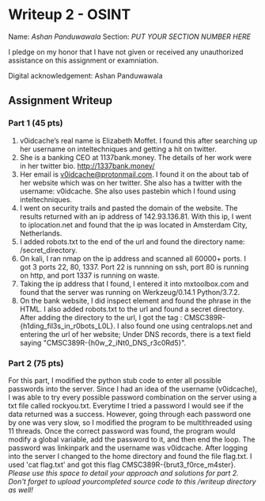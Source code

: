 # Writeup 2 - OSINT

Name: *Ashan Panduwawala*
Section: *PUT YOUR SECTION NUMBER HERE*

I pledge on my honor that I have not given or received any unauthorized assistance on this assignment or examniation.

Digital acknowledgement: Ashan Panduwawala

## Assignment Writeup

### Part 1 (45 pts)

1. v0idcache’s real name is Elizabeth Moffet. I found this after searching up her username on inteltechniques and getting a hit on twitter. 
2. She is a banking CEO at 1137bank.money. The details of her work were in her twitter bio. http://1337bank.money/
3. Her email is v0idcache@protonmail.com. I found it on the about tab of her website which was on her twitter. She also has a twitter with the username: v0idcache. She also uses pastebin which I found using inteltechniques.
4. I went on security trails and pasted the domain of the website. The results returned with an ip address of 142.93.136.81. With this ip, I went to iplocation.net and found that the ip was located in Amsterdam City, Netherlands.
5. I added robots.txt to the end of the url and found the directory name: /secret_directory.
6. On kali, I ran nmap on the ip address and scanned all 60000+ ports. I got 3 ports 22, 80, 1337. Port 22 is runnning on ssh, port 80 is running on http, and port 1337 is running on waste.
7. Taking the ip address that I found, I entered it into mxtoolbox.com and found that the server was running on Werkzeug/0.14.1 Python/3.7.2. 
8. On the bank website, I did inspect element and found the phrase <!-- Good find! CMSC389R-{h1dd3n_1n_plain_5ight} --> in the HTML. I also added robots.txt to the url and found a secret directory. After adding the directory to the url, I got the tag : CMSC389R-{h1ding_fil3s_in_r0bots_L0L}. I also found one using centralops.net and entering the url of her website; Under DNS records, there is a text  field saying "CMSC389R-{h0w_2_iNt0_DNS_r3c0Rd5}". 



### Part 2 (75 pts)
For this part, I modified the python stub code to enter all possible passwords into the server. Since I had an idea of the username (v0idcache), I was able to try every possible password combination on the server using a txt file called rockyou.txt. Everytime I tried a password I would see if the data returned was a success. However, going through each password one by one was very slow, so I modified the program to be multithreaded using 11 threads. Once the correct password was found, the program would modify a global variable, add the password to it, and then end the loop. The password was linkinpark and the username was v0idcache. After logging into the server I changed to the home directory and found the file flag.txt. I used 'cat flag.txt' and got this flag CMSC389R-{brut3_f0rce_m4ster}.
*Please use this space to detail your approach and solutions for part 2. Don't forget to upload yourcompleted source code to this /writeup directory as well!*
